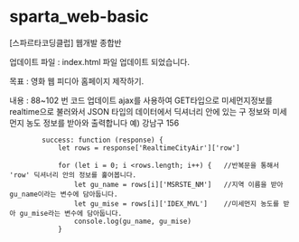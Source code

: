 # sparta_web-basic
[스파르타코딩클럽] 웹개발 종합반

업데이트 파일 : index.html 파일 업데이트 되었습니다.

목표 : 영화 웹 피디아 홈페이지 제작하기.

내용 : 
88~102 번 코드 업데이트
ajax를 사용하여 GET타입으로 미세먼지정보를 realtime으로 불러와서
JSON 타입의 데이터에서
딕셔너리 안에 있는 구 정보와 미세먼지 농도 정보를 받아와 출력합니다
예) 강남구 156

            success: function (response) {
                let rows = response['RealtimeCityAir']['row']

                for (let i = 0; i <rows.length; i++) {   //반복문을 통해서 'row' 딕셔너리 안의 정보를 훑어봅니다. 
                    let gu_name = rows[i]['MSRSTE_NM']   //지역 이름을 받아 gu_name이라는 변수에 담아둡니다.
                    let gu_mise = rows[i]['IDEX_MVL']    //미세먼지 농도를 받아 gu_mise라는 변수에 담아둡니다.
                    console.log(gu_name, gu_mise)
                }

